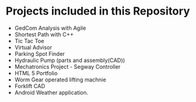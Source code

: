 # Projects included in this Repository 

- GedCom Analysis with Agile
- Shortest Path with C++
- Tic Tac Toe 
- Virtual Advisor
- Parking Spot Finder
- Hydraulic Pump (parts and assembly(CAD))
- Mechatronics Project - Segway Controller
- HTML 5 Portfolio
- Worm Gear operated lifting machnie
- Forklift CAD
- Android Weather application.





